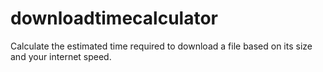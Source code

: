 # downloadtimecalculator
Calculate the estimated time required to download a file based on its size and your internet speed.

